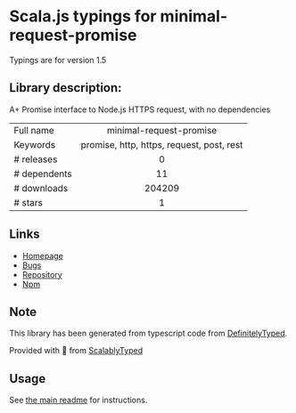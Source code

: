 
# Scala.js typings for minimal-request-promise

Typings are for version 1.5

## Library description:
A+ Promise interface to Node.js HTTPS request, with no dependencies

|                    |                 |
| ------------------ | :-------------: |
| Full name          | minimal-request-promise |
| Keywords           | promise, http, https, request, post, rest |
| # releases         | 0 |
| # dependents       | 11 |
| # downloads        | 204209 |
| # stars            | 1 |

## Links
- [Homepage](https://github.com/gojko/minimal-request-promise)
- [Bugs](https://github.com/gojko/minimal-request-promise/issues)
- [Repository](https://github.com/gojko/minimal-request-promise)
- [Npm](https://www.npmjs.com/package/minimal-request-promise)
    


## Note
This library has been generated from typescript code from [DefinitelyTyped](https://definitelytyped.org).

Provided with :purple_heart: from [ScalablyTyped](https://github.com/oyvindberg/ScalablyTyped)

## Usage
See [the main readme](../../readme.md) for instructions.


